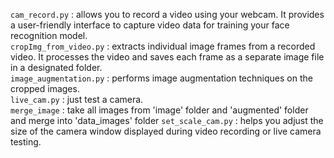 `cam_record.py` : allows you to record a video using your webcam. It provides a user-friendly interface to capture video data for training your face recognition model.  
`cropImg_from_video.py` : extracts individual image frames from a recorded video. It processes the video and saves each frame as a separate image file in a designated folder.  
`image_augmentation.py` : performs image augmentation techniques on the cropped images.  
`live_cam.py`           : just test a camera.  
`merge_image`           : take all images from 'image' folder and 'augmented' folder and merge into 'data_images' folder
`set_scale_cam.py`      : helps you adjust the size of the camera window displayed during video recording or live camera testing.  
